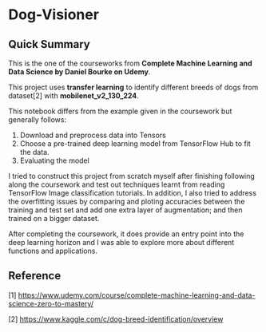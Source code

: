 # Dog-Visioner

## Quick Summary
This is the one of the courseworks from **Complete Machine Learning and Data Science by Daniel Bourke on Udemy**.

This project uses **transfer learning** to identify different breeds of dogs from dataset[2] with **mobilenet_v2_130_224**.

This notebook differs from the example given in the coursework but generally follows:
1. Download and preprocess data into Tensors
2. Choose a pre-trained deep learning model from TensorFlow Hub to fit the data.
3. Evaluating the model

I tried to construct this project from scratch myself after finishing following along the coursework and test out techniques learnt from reading TensorFlow Image classification tutorials.
In addition, I also tried to address the overfitting issues by comparing and ploting accuracies between the training and test set and add one extra layer of augmentation; and then trained on a bigger dataset.

After completing the coursework, it does provide an entry point into the deep learning horizon and I was able to explore more about different functions and applications.

## Reference
[1] https://www.udemy.com/course/complete-machine-learning-and-data-science-zero-to-mastery/

[2] https://www.kaggle.com/c/dog-breed-identification/overview

